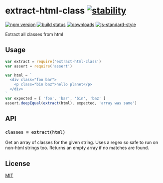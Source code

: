 # extract-html-class [![stability][0]][1]
[![npm version][2]][3] [![build status][4]][5]
[![downloads][8]][9] [![js-standard-style][10]][11]

Extract all classes from html

## Usage
```js
var extract = require('extract-html-class')
var assert = require('assert')

var html = `
  <div class="foo bar">
    <p class="bin baz">hello planet</p>
  </div>
`
var expected = [ 'foo', 'bar', 'bin', 'baz' ]
assert.deepEqual(extract(html), expected, 'array was same')
```

## API
### `classes = extract(html)`
Get an array of classes for the given string. Uses a regex so safe to run on
non-html strings too. Returns an empty array if no matches are found.

## License
[MIT](https://tldrlegal.com/license/mit-license)

[0]: https://img.shields.io/badge/stability-experimental-orange.svg?style=flat-square
[1]: https://nodejs.org/api/documentation.html#documentation_stability_index
[2]: https://img.shields.io/npm/v/extract-html-class.svg?style=flat-square
[3]: https://npmjs.org/package/extract-html-class
[4]: https://img.shields.io/travis/yoshuawuyts/extract-html-class/master.svg?style=flat-square
[5]: https://travis-ci.org/yoshuawuyts/extract-html-class
[6]: https://img.shields.io/codecov/c/github/yoshuawuyts/extract-html-class/master.svg?style=flat-square
[7]: https://codecov.io/github/yoshuawuyts/extract-html-class
[8]: http://img.shields.io/npm/dm/extract-html-class.svg?style=flat-square
[9]: https://npmjs.org/package/extract-html-class
[10]: https://img.shields.io/badge/code%20style-standard-brightgreen.svg?style=flat-square
[11]: https://github.com/feross/standard
